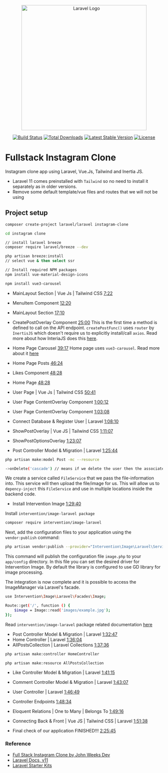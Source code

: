 <p align="center"><a href="https://laravel.com" target="_blank"><img src="https://raw.githubusercontent.com/laravel/art/master/logo-lockup/5%20SVG/2%20CMYK/1%20Full%20Color/laravel-logolockup-cmyk-red.svg" width="400" alt="Laravel Logo"></a></p>

<p align="center">
<a href="https://github.com/laravel/framework/actions"><img src="https://github.com/laravel/framework/workflows/tests/badge.svg" alt="Build Status"></a>
<a href="https://packagist.org/packages/laravel/framework"><img src="https://img.shields.io/packagist/dt/laravel/framework" alt="Total Downloads"></a>
<a href="https://packagist.org/packages/laravel/framework"><img src="https://img.shields.io/packagist/v/laravel/framework" alt="Latest Stable Version"></a>
<a href="https://packagist.org/packages/laravel/framework"><img src="https://img.shields.io/packagist/l/laravel/framework" alt="License"></a>
</p>

# Fullstack Instagram Clone

Instagram clone app using Laravel, Vue.Js, Tailwind and Inertia JS.

- Laravel 11 comes preinstalled with `Tailwind` so no need to install it separately as in older versions. 
- Remove some default template/vue files and routes that we will not be using

## Project setup

```bash
composer create-project laravel/laravel instagram-clone

cd instagram clone

// install laravel breeze
composer require laravel/breeze --dev

php artisan breeze:install
// select vue & then select ssr

// Install required NPM packages
npm install vue-material-design-icons

npm install vue3-carousel
```

- MainLayout Section | Vue Js | Tailwind CSS [7:22](https://www.youtube.com/watch?v=MjkamZQJY_8&t=442s)
- MenuItem Component [12:20](https://www.youtube.com/watch?v=MjkamZQJY_8&t=740s)
- MainLayout Section [17:10](https://www.youtube.com/watch?v=MjkamZQJY_8&t=1030s)
- CreatePostOverlay Component [25:00](https://www.youtube.com/watch?v=MjkamZQJY_8&t=1500s)
This is the first time a method is defined to call on the API endpoint. `createPostFunc()` uses `router` by `InertisJS` which doesn't require us to explicitly install/call `axios`. Read more about how InteriaJS does this [here](https://inertiajs.com/manual-visits).

- Home Page Carousel [39:17](https://www.youtube.com/watch?v=MjkamZQJY_8&t=2357s)
Home page uses `vue3-carousel`. Read more about it [here](https://ismail9k.github.io/vue3-carousel/getting-started.html)

- Home Page Posts [46:24](https://www.youtube.com/watch?v=MjkamZQJY_8&t=2784s)
- Likes Component [48:28](https://www.youtube.com/watch?v=MjkamZQJY_8&t=2908s)
- Home Page [48:28](https://www.youtube.com/watch?v=MjkamZQJY_8&t=2980s)
- User Page | Vue Js | Tailwind CSS [50:41](https://www.youtube.com/watch?v=MjkamZQJY_8&t=3041s)
- User Page ContentOverlay Component [1:00:12](https://www.youtube.com/watch?v=MjkamZQJY_8&t=3612s)
- User Page ContentOverlay Component [1:03:08](https://www.youtube.com/watch?v=MjkamZQJY_8&t=3788s)

- Connect Database & Register User | Laravel [1:08:10](https://www.youtube.com/watch?v=MjkamZQJY_8&t=4090s)

- ShowPostOverlay | Vue JS | Tailwind CSS [1:11:07](https://www.youtube.com/watch?v=MjkamZQJY_8&t=4267s)
- ShowPostOptionsOverlay [1:23:07](https://www.youtube.com/watch?v=MjkamZQJY_8&t=4987s)

- Post Controller Model & Migration | Laravel [1:25:44](https://www.youtube.com/watch?v=MjkamZQJY_8&t=5144s)

```bash
php artisan make:model Post -mc --resource

->onDelete('cascade') // means if we delete the user then the associated posts will also be deleted automatically
```

We create a service called `FileService` that we pass the file-information into. This service will then upload the file/image for us. This will allow us to `depency-inject` this `FileService` and use in multiple locations inside the backend code.

- Install Intervention Image [1:29:40](https://www.youtube.com/watch?v=MjkamZQJY_8&t=5380s)

Install `intervention/image-laravel package`

```bash
composer require intervention/image-laravel
```

Next, add the configuration files to your application using the `vendor:publish` command:

```bash
php artisan vendor:publish --provider="Intervention\Image\Laravel\ServiceProvider"
```

This command will publish the configuration file `image.php` to your `app/config` directory. In this file you can set the desired driver for Intervention Image. By default the library is configured to use GD library for image processing.

The integration is now complete and it is possible to access the ImageManager via Laravel's facade.

```bash
use Intervention\Image\Laravel\Facades\Image;

Route::get('/', function () {
    $image = Image::read('images/example.jpg');
});
```

Read `intervention/image-laravel` package related documentation [here](https://image.intervention.io/v3/introduction/frameworks)

- Post Controller Model & Migration | Laravel [1:32:47](https://www.youtube.com/watch?v=MjkamZQJY_8&t=5567s)
- Home Controller | Laravel [1:36:04](https://www.youtube.com/watch?v=MjkamZQJY_8&t=5764s)
- AllPostsCollection | Laravel Collections [1:37:36](https://www.youtube.com/watch?v=MjkamZQJY_8&t=5856s)

```bash
php artisan make:controller HomeController

php artisan make:resource AllPostsCollection
```

- Like Controller Model & Migration | Laravel [1:41:15](https://www.youtube.com/watch?v=MjkamZQJY_8&t=6075s)
- Comment Controller Model & Migration | Laravel [1:43:07](https://www.youtube.com/watch?v=MjkamZQJY_8&t=6187s)
- User Controller | Laravel [1:46:49](https://www.youtube.com/watch?v=MjkamZQJY_8&t=6409s)
- Controller Endpoints [1:48:34](https://www.youtube.com/watch?v=MjkamZQJY_8&t=6514s)
- Eloquent Relations | One to Many | Belongs To [1:49:16](https://www.youtube.com/watch?v=MjkamZQJY_8&t=6556s)

- Connecting Back & Front  | Vue JS | Tailwind CSS | Laravel [1:51:38](https://www.youtube.com/watch?v=MjkamZQJY_8&t=6698s)
- Final check of our application FINISHED!!! [2:25:45](https://www.youtube.com/watch?v=MjkamZQJY_8&t=8745s)

### Reference

- [Full Stack Instagram Clone by John Weeks Dev](https://www.youtube.com/watch?v=MjkamZQJY_8)
- [Laravel Docs, v11](https://laravel.com/docs/11.x)
- [Laravel Starter Kits](https://laravel.com/docs/11.x/starter-kits)